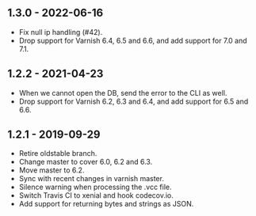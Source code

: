 ## 1.3.0 - 2022-06-16

* Fix null ip handling (#42).
* Drop support for Varnish 6.4, 6.5 and 6.6, and add support for
  7.0 and 7.1.

## 1.2.2 - 2021-04-23

* When we cannot open the DB, send the error to the CLI as well.
* Drop support for Varnish 6.2, 6.3 and 6.4, and add support for
  6.5 and 6.6.

## 1.2.1 - 2019-09-29

* Retire oldstable branch.
* Change master to cover 6.0, 6.2 and 6.3.
* Move master to 6.2.
* Sync with recent changes in varnish master.
* Silence warning when processing the .vcc file.
* Switch Travis CI to xenial and hook codecov.io.
* Add support for returning bytes and strings as JSON.
